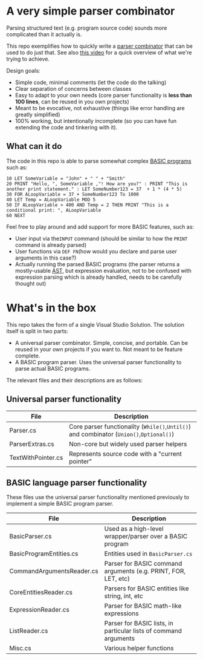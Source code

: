# A very simple parser combinator

Parsing structured text (e.g. program source code) sounds more complicated than it actually is.

This repo exemplifies how to quickly write a [parser combinator](https://en.wikipedia.org/wiki/Parser_combinator) that can be used to do just that. See also [this video](https://www.youtube.com/watch?v=dDtZLm7HIJs) for a quick overview of what we're trying to achieve.

Design goals:

 - Simple code, minimal comments (let the code do the talking)
 - Clear separation of concerns between classes
 - Easy to adapt to your own needs (core parser functionality is **less than 100 lines**, can be reused in you own projects)
 - Meant to be evocative, not exhaustive (things like error handling are greatly simplified)
 - 100% working, but intentionally incomplete (so you can have fun extending the code and tinkering with it).

## What can it do
The code in this repo is able to parse somewhat complex [BASIC programs](https://en.wikipedia.org/wiki/BASIC) such as:
```
10 LET SomeVariable = "John" + " " + "Smith"
20 PRINT "Hello, ", SomeVariable ,"! How are you?" : PRINT "This is another print statement." : LET SomeNumber123 = 37  + 1 * (4 * 5)
30 FOR ALoopVariable = 37 + SomeNumber123 To 1000
40 LET Temp = ALoopVariable MOD 5
50 IF ALoopVariable > 400 AND Temp = 2 THEN PRINT "This is a conditional print: ", ALoopVariable
60 NEXT
```

Feel free to play around and add support for more BASIC features, such as:

 - User input via the`INPUT` command  (should be similar to how the `PRINT` command is already parsed)
 - User functions via `DEF FN`(how would you declare and parse user arguments in this case?)
 - Actually running the parsed BASIC programs (the parser returns a mostly-usable [AST](https://en.wikipedia.org/wiki/Abstract_syntax_tree), but expression evaluation, not to be confused with expression parsing which is already handled, needs to be carefully thought out)

# What's in the box

This repo takes the form of a single Visual Studio Solution. The solution itself is split in two parts:
* A universal parser combinator. Simple, concise, and portable. Can be reused in your own projects if you want to. Not meant to be feature complete.
* A BASIC program parser. Uses the universal parser functionality to parse actual BASIC programs.

The relevant files and their descriptions are as follows:

## Universal parser functionality

|File|Description|
|--|--|
|Parser.cs| Core parser functionality (`While()`,`Until()`) and combinator (`Union()`,`Optional()`) |
|ParserExtras.cs| Non-core but widely used parser helpers|
|TextWithPointer.cs| Represents source code with a "current pointer"|


## BASIC language parser functionality
These files use the universal parser functionality mentioned previously to implement a simple BASIC program parser.

|File|Description|
|--|--|
|BasicParser.cs| Used as a high-level wrapper/parser over a BASIC program |
|BasicProgramEntities.cs| Entities used in `BasicParser.cs`|
|CommandArgumentsReader.cs| Parser for BASIC command arguments (e.g. PRINT, FOR, LET, etc)|
|CoreEntitiesReader.cs| Parsers for BASIC entities like string, int, etc|
|ExpressionReader.cs| Parser for BASIC math-like expressions|
|ListReader.cs| Parser for BASIC lists, in particular lists of command arguments|
|Misc.cs| Various helper functions|

